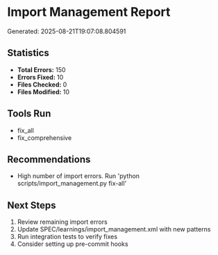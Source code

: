 # Import Management Report

Generated: 2025-08-21T19:07:08.804591

## Statistics

- **Total Errors:** 150
- **Errors Fixed:** 10
- **Files Checked:** 0
- **Files Modified:** 10

## Tools Run

- fix_all
- fix_comprehensive

## Recommendations

- High number of import errors. Run 'python scripts/import_management.py fix-all'

## Next Steps

1. Review remaining import errors
2. Update SPEC/learnings/import_management.xml with new patterns
3. Run integration tests to verify fixes
4. Consider setting up pre-commit hooks
